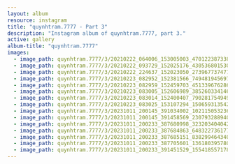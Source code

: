 ```yaml
---
layout: album
resource: instagram
title: "quynhtram.7777 - Part 3"
description: "Instagram album of quynhtram.7777, part 3."
active: gallery
album-title: "quynhtram.7777"
images:
  - image_path: quynhtram.7777/3/20210222_064006_153005003_470122387338966_2294627624634583418_n.jpg
  - image_path: quynhtram.7777/3/20210222_093729_152025176_430536801530570_797949274476350716_n.jpg
  - image_path: quynhtram.7777/3/20210222_224637_152023050_273967737477304_479271312532142665_n.jpg
  - image_path: quynhtram.7777/3/20210223_082952_152381566_749481945697217_529191661570819463_n.jpg
  - image_path: quynhtram.7777/3/20210223_082959_152459703_451339676286798_7760452213668610605_n.jpg
  - image_path: quynhtram.7777/3/20210223_083005_152606989_3852603341466162_6016930739494292204_n.jpg
  - image_path: quynhtram.7777/3/20210223_083014_152400407_790281754949834_961808143803545558_n.jpg
  - image_path: quynhtram.7777/3/20210223_083025_153107294_150659313542889_7505057521226684235_n.jpg
  - image_path: quynhtram.7777/3/20231011_200145_391034002_1021150532364250_41269881570989851_n.jpg
  - image_path: quynhtram.7777/3/20231011_200145_391458569_2307932889402763_5778623386171380031_n.jpg
  - image_path: quynhtram.7777/3/20231011_200233_387680998_3232034040429773_8744763397177266528_n.jpg
  - image_path: quynhtram.7777/3/20231011_200233_387684863_6483227361775057_1792196242774253145_n.jpg
  - image_path: quynhtram.7777/3/20231011_200233_387685151_838299464340426_7316144511515655675_n.jpg
  - image_path: quynhtram.7777/3/20231011_200233_387705601_1361803957800635_3903898175442245470_n.jpg
  - image_path: quynhtram.7777/3/20231011_200233_391451529_1554185571783571_2615467268343782177_n.jpg
---
```

